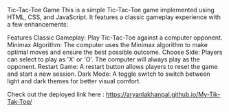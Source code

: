 Tic-Tac-Toe Game
This is a simple Tic-Tac-Toe game implemented using HTML, CSS, and JavaScript. It features a classic gameplay experience with a few enhancements:

Features
Classic Gameplay: Play Tic-Tac-Toe against a computer opponent.
Minimax Algorithm: The computer uses the Minimax algorithm to make optimal moves and ensure the best possible outcome.
Choose Side: Players can select to play as 'X' or 'O'. The computer will always play as the opponent.
Restart Game: A restart button allows players to reset the game and start a new session.
Dark Mode: A toggle switch to switch between light and dark themes for better visual comfort.

Check out the deployed link here : https://aryanlakhanpal.github.io/My-Tik-Tak-Toe/
